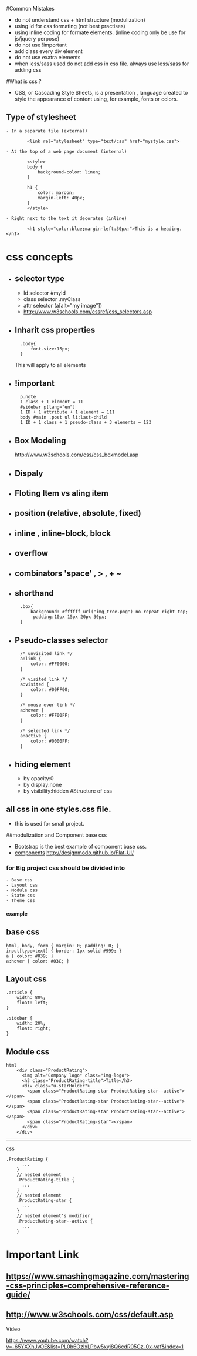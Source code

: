 #Common Mistakes 
- do not understand css + html structure (modulization)
- using Id for css formating (not best practises)
- using inline coding for formate elements. (inline coding only be use for js/jquery perpose)
- do not use !important
- add class every div element
- do not use exatra elements
- when less/sass used do not add css in css file. always use less/sass for adding css

#What is css ?
- CSS, or Cascading Style Sheets, is a presentation ,  language created to style the appearance of content using, for example, fonts or colors.


## Type of stylesheet
    - In a separate file (external)

            <link rel="stylesheet" type="text/css" href="mystyle.css">
            
    - At the top of a web page document (internal)
    
            <style>
            body {
                background-color: linen;
            }
            
            h1 {
                color: maroon;
                margin-left: 40px;
            } 
            </style>

    - Right next to the text it decorates (inline)
    
            <h1 style="color:blue;margin-left:30px;">This is a heading.</h1>


# css concepts
- ## selector type
    - Id selector #myId
    - class selector .myClass
    - attr selector (a[alt="my image"])
    - http://www.w3schools.com/cssref/css_selectors.asp
- ## Inharit css properties
        .body{
            font-size:15px;
        }
    This will apply to all elements

- ## !important

        p.note
        1 class + 1 element = 11
        #sidebar p[lang="en"]
        1 ID + 1 attribute + 1 element = 111
        body #main .post ul li:last-child
        1 ID + 1 class + 1 pseudo-class + 3 elements = 123

- ## Box Modeling
    http://www.w3schools.com/css/css_boxmodel.asp
- ## Dispaly
- ## Floting Item vs aling item
- ## position (relative, absolute, fixed)
- ## inline , inline-block, block
- ## overflow
- ## combinators 'space' , > , + ~
- ## shorthand
        .box{
            background: #ffffff url("img_tree.png") no-repeat right top;
             padding:10px 15px 20px 30px;
        }
- ## Pseudo-classes selector
        /* unvisited link */
        a:link {
            color: #FF0000;
        }
        
        /* visited link */
        a:visited {
            color: #00FF00;
        }
        
        /* mouse over link */
        a:hover {
            color: #FF00FF;
        }
        
        /* selected link */
        a:active {
            color: #0000FF;
        }
- ## hiding element
    - by opacity:0
    - by display:none
    - by visibility:hidden
#Structure of css

## all css in one styles.css file.
- this is used for small project. 


##modulization and Component base css
- Bootstrap is the best example of component base css.
- [components](http://designmodo.github.io/Flat-UI/) 
http://designmodo.github.io/Flat-UI/

### for Big project css should be divided into
    - Base css
    - Layout css
    - Module css
    - State css
    - Theme css

#### example 
## base css
    html, body, form { margin: 0; padding: 0; }
    input[type=text] { border: 1px solid #999; }
    a { color: #039; }
    a:hover { color: #03C; }
    
## Layout css    
    .article {
        width: 80%;
        float: left;
    }
    
    .sidebar {
        width: 20%;
        float: right;
    }

## Module css
    html
        <div class="ProductRating">
          <img alt="Company logo" class="img-logo">
          <h3 class="ProductRating-title">Title</h3>
          <div class="u-starHolder">
            <span class="ProductRating-star ProductRating-star--active"></span>
            <span class="ProductRating-star ProductRating-star--active"></span>
            <span class="ProductRating-star ProductRating-star--active"></span>
            <span class="ProductRating-star"></span>
          </div>
        </div>
----------------------------   
        
css

    .ProductRating {
          ...
        }
        // nested element
        .ProductRating-title {
          ...
        }
        // nested element
        .ProductRating-star {
          ...
        }
        // nested element's modifier
        .ProductRating-star--active {
          ...
        }




# Important Link
## https://www.smashingmagazine.com/mastering-css-principles-comprehensive-reference-guide/
## http://www.w3schools.com/css/default.asp


Video 

https://www.youtube.com/watch?v=-65YXXhJvOE&list=PL0b6OzIxLPbw5xyi8Q6cdR05Gz-0x-vaf&index=1







